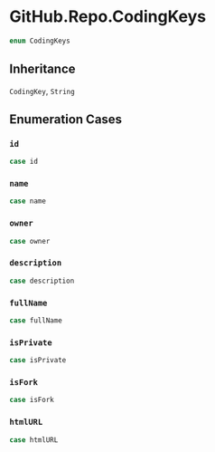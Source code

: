 # GitHub.Repo.CodingKeys

``` swift
enum CodingKeys
```

## Inheritance

`CodingKey`, `String`

## Enumeration Cases

### `id`

``` swift
case id
```

### `name`

``` swift
case name
```

### `owner`

``` swift
case owner
```

### `description`

``` swift
case description
```

### `fullName`

``` swift
case fullName
```

### `isPrivate`

``` swift
case isPrivate
```

### `isFork`

``` swift
case isFork
```

### `htmlURL`

``` swift
case htmlURL
```
